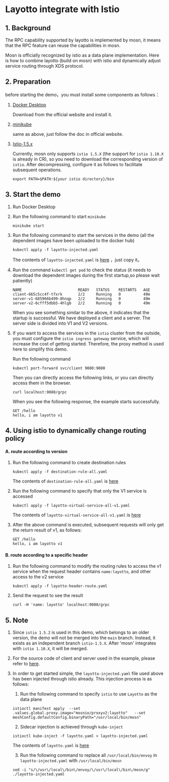 # Layotto integrate with Istio

## 1. Background

The RPC capability supported by layotto is implemented by mosn, it means that the RPC feature can reuse the capabilities in mosn.

Mosn is officially recognized by istio as a data plane implementation. Here is how to combine layotto (build on mosn) with istio and dynamically adjust service routing through XDS protocol.

## 2. Preparation

before starting the demo，you must install some components as follows：
1. [Docker Desktop](https://www.docker.com/products/docker-desktop)

   Download from the official website and install it. 

2. [minikube](https://minikube.sigs.k8s.io/docs/start/)

   same as above, just follow the doc in official website.

3. [Istio-1.5.x](https://github.com/istio/istio/releases/tag/1.5.2)

   Currently, mosn only supports `istio 1.5.X` (the support for `istio 1.10.X` is already in CR), so you need to download the corresponding version of `istio`. After decompressing, configure it as follows to facilitate subsequent operations.
   ```
   export PATH=$PATH:${your istio directory}/bin
   ```

## 3. Start the demo

1. Run Docker Desktop
2. Run the following command to start `minikube`
   ```
   minikube start
   ```
3. Run the following command to start the services in the demo (all the dependent images have been uploaded to the docker hub)
   ```
   kubectl apply -f layotto-injected.yaml
   ```
   The contents of `layotto-injected.yaml` is [here](https://github.com/mosn/layotto/blob/istio-1.5.x/demo/istio/layotto-injected.yaml) ，just copy it。
4. Run the command `kubectl get pod` to check the status (it needs to download the dependent images during the first startup,so please wait patiently)
   ```
   NAME                         READY   STATUS    RESTARTS   AGE
   client-665c5cc4f-tfxrk       2/2     Running   0          49m
   server-v1-685966b499-8hnqp   2/2     Running   0          49m
   server-v2-6cfff5dbb5-4hlgb   2/2     Running   0          49m
   ```
   When you see something similar to the above, it indicates that the startup is successful. We have deployed a client and a server. The server side is divided into V1 and V2 versions.
   
5. If you want to access the services in the `istio` cluster from the outside, you must configure the `istio ingress gateway` service, which will increase the cost of getting started. Therefore, the proxy method is used here to simplify this demo.

   Run the following command
   ```
   kubectl port-forward svc/client 9080:9080
   ```
   Then you can directly access the following links, or you can directly access them in the browser.
   ```
   curl localhost:9080/grpc
   ```
   When you see the following response, the example starts successfully.
   ```
   GET /hello 
   hello, i am layotto v1
   ```
## 4. Using istio to dynamically change routing policy

#### A. route according to version
1. Run the following command to create destination rules
   ```
   kubectl apply -f destination-rule-all.yaml
   ```
   The contents of `destination-rule-all.yaml` is [here](https://github.com/mosn/layotto/blob/istio-1.5.x/demo/istio/layotto-destination-rule-all.yaml)

2. Run the following command to specify that only the V1 service is accessed
   ```
   kubectl apply -f layotto-virtual-service-all-v1.yaml
   ```
   The contents of `layotto-virtual-service-all-v1.yaml` is [here](https://github.com/mosn/layotto/blob/istio-1.5.x/demo/istio/layotto-virtual-service-all-v1.yaml)
3. After the above command is executed, subsequent requests will only get the return result of v1, as follows:
   ```
   GET /hello 
   hello, i am layotto v1
   ```
#### B. route according to a specific header
1. Run the following command to modify the routing rules to access the v1 service when the request header contains `name:layotto`, and other access to the v2 service
   ```
   kubectl apply -f layotto-header-route.yaml
   ```
2. Send the request to see the result
   ```
   curl -H 'name: layotto' localhost:9080/grpc
   ```

## 5. Note

1. Since `istio 1.5.2` is used in this demo, which belongs to an older version, the demo will not be merged into the `main` branch. Instead, it exists as an independent branch `istio-1.5.X`. After 'mosn' integrates with `istio 1.10.X`, it will be merged.
2. For the source code of client and server used in the example, please refer to [here](https://github.com/mosn/layotto/tree/istio-1.5.x/demo/istio).
3. In order to get started simple, the `layotto-injected.yaml` file used above has been injected through istio already. This injection process is as follows:
   1. Run the following command to specify `istio` to use `Layotto` as the data plane
   ```
   istioctl manifest apply  --set .values.global.proxy.image="mosnio/proxyv2:layotto"   --set meshConfig.defaultConfig.binaryPath="/usr/local/bin/mosn"
   ```
   2. Sidecar injection is achieved through `kube-inject`
   ```
   istioctl kube-inject -f layotto.yaml > layotto-injected.yaml
   ```
   The contents of `layotto.yaml` is [here](https://github.com/mosn/layotto/blob/istio-1.5.x/demo/istio/layotto.yaml)
   
   3. Run the following command to replace all `/usr/local/bin/envoy` in `layotto-injected.yaml` with `/usr/local/bin/mosn`
   ```
   sed -i "s/\/usr\/local\/bin\/envoy/\/usr\/local\/bin\/mosn/g" ./layotto-injected.yaml
   ```

